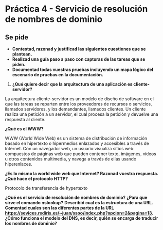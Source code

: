 # Práctica 4 - Servicio de resolución de nombres de dominio

## Se pide

- **Contestad, razonad y justificad las siguientes cuestiones que se plantean.**
- **Realizad una guía paso a paso con capturas de las tareas que se piden.**
- **Documentad todas vuestras pruebas incluyendo un mapa lógico del escenario de pruebas en la documentación.**

1. **¿Qué quiere decir que la arquitectura de una aplicación es cliente-servidor?**

La arquitectura cliente-servidor es un modelo de diseño de software en el que las tareas se reparten entre los proveedores de recursos o servicios, llamados servidores, y los demandantes, llamados clientes. Un cliente realiza una petición a un servidor, el cual procesa la petición y devuelve una respuesta al cliente.

**¿Qué es el WWW?**

WWW (World Wide Web) es un sistema de distribución de información basado en hipertexto o hipermedios enlazados y accesibles a través de Internet. Con un navegador web, un usuario visualiza sitios web compuestos de páginas web que pueden contener texto, imágenes, vídeos u otros contenidos multimedia, y navega a través de ellas usando hiperenlaces.

**¿Es lo mismo la world wide web que Internet? Razonad vuestra respuesta.**
**¿Qué hace el protocolo HTTP?**

Protocolo de transferencia de hypertexto

**¿Qué es el servicio de resolución de nombres de dominio?**
**¿Para que sirve el comando nslookup?**
**Describid cual es la estructura de una URL.**
**Comentad cuales son las diferentes partes de la URL <https://sevices.rediris.es/~juan/ssoo/index.php?opcion=2&pagina=13>.**
**¿Cómo funciona el modelo del DNS, es decir, quién se encarga de traducir los nombres de dominio?**
